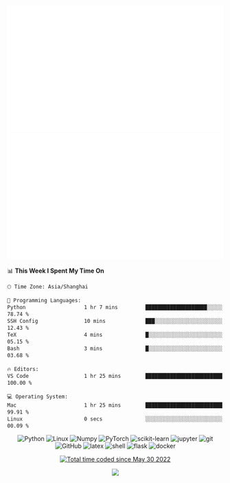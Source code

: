 
<!--
**tanjuntao/tanjuntao** is a ✨ _special_ ✨ repository because its `README.md` (this file) appears on your GitHub profile.

Here are some ideas to get you started:

- 🔭 I’m currently working on ...
- 🌱 I’m currently learning ...
- 👯 I’m looking to collaborate on ...
- 🤔 I’m looking for help with ...
- 💬 Ask me about ...
- 📫 How to reach me: ...
- 😄 Pronouns: ...
- ⚡ Fun fact: ...
-->

<!-- ############# OLD ################# -->
<!-- [![tanjuntao's github stats](https://github-readme-stats.vercel.app/api?username=tanjuntao&show_icons=true&count_private=true)](https://github.com/anuraghazra/github-readme-stats) -->


<!-- ![](new_header.png) -->

<!-- PROFILE VIEW 
<p align="center">  
  <strong>
    <img src="https://komarev.com/ghpvc/?username=tanjuntaos&amp;color=0066ff"/>
  </strong> 
</p>
-->


<!-- STREAK STATS -->
<!-- <p align="center"> 
    <img src="https://github-readme-streak-stats.herokuapp.com?user=tanjuntao&amp;theme=leafy&amp;date_format=j%20M%5B%20Y%5D&amp;ring=047884&amp;sideNums=06ACBD&amp;dates=06ACBD&amp;currStreakNum=08E8FF&amp;currStreakLabel=08E8FF&amp;background=ffffff00&amp;hide_border=true" alt="GitHub Streak Stats"/>
    <br>
</p> -->


<!-- STATS -->
<a href="https://github.com/tanjuntao/github-stats">
  <p align='center'>
    <img src="https://github.com/tanjuntao/github-stats/blob/master/generated/overview.svg"/>
    <img src="https://github.com/tanjuntao/github-stats/blob/master/generated/languages.svg"/>
  </p>
</a>


<!-- https://github.com/anmol098/waka-readme-stats  -->
<!--START_SECTION:waka-->
📊 **This Week I Spent My Time On** 

```text
🕑︎ Time Zone: Asia/Shanghai

💬 Programming Languages: 
Python                   1 hr 7 mins         ████████████████████░░░░░   78.74 % 
SSH Config               10 mins             ███░░░░░░░░░░░░░░░░░░░░░░   12.43 % 
TeX                      4 mins              █░░░░░░░░░░░░░░░░░░░░░░░░   05.15 % 
Bash                     3 mins              █░░░░░░░░░░░░░░░░░░░░░░░░   03.68 % 

🔥 Editors: 
VS Code                  1 hr 25 mins        █████████████████████████   100.00 % 

💻 Operating System: 
Mac                      1 hr 25 mins        █████████████████████████   99.91 % 
Linux                    0 secs              ░░░░░░░░░░░░░░░░░░░░░░░░░   00.09 % 
```


<!--END_SECTION:waka-->


<!-- SKILLS -->
<p align="center">
  <img alt='Python' src='https://img.shields.io/badge/Python-3776AB?style=for-the-badge&logo=python&logoColor=white'/>
  <img alt='Linux' src='https://img.shields.io/badge/Linux-FCC624?style=for-the-badge&logo=linux&logoColor=black'/>
  <img alt='Numpy' src="https://img.shields.io/badge/numpy-%23013243.svg?style=for-the-badge&logo=numpy&logoColor=white"/>
  <img alt='PyTorch' src="https://img.shields.io/badge/PyTorch-%23EE4C2C.svg?style=for-the-badge&logo=PyTorch&logoColor=white"/>
  <img alt='scikit-learn' src="https://img.shields.io/badge/scikit--learn-%23F7931E.svg?style=for-the-badge&logo=scikit-learn&logoColor=white"/>
  <img alt='jupyter' src="https://img.shields.io/badge/jupyter-%23FA0F00.svg?style=for-the-badge&logo=jupyter&logoColor=white"/>
  <img alt='git' src="https://img.shields.io/badge/git-%23F05033.svg?style=for-the-badge&logo=git&logoColor=white"/>
  <img alt='GitHub' src="https://img.shields.io/badge/github-%23121011.svg?style=for-the-badge&logo=github&logoColor=white"/>
  <img alt='latex' src="https://img.shields.io/badge/latex-%23008080.svg?style=for-the-badge&logo=latex&logoColor=white"/>
  <img alt='shell' src="https://img.shields.io/badge/shell_script-%23121011.svg?style=for-the-badge&logo=gnu-bash&logoColor=white"/>
  <img alt='flask' src="https://img.shields.io/badge/Flask-000000?style=for-the-badge&logo=flask&logoColor=white"/>
  <img alt='docker' src="https://img.shields.io/badge/docker-%230db7ed.svg?style=for-the-badge&logo=docker&logoColor=white"/>



</p>
  

<!-- SOCIAL NETWORK -->
<!-- 
<p align='center'>
  <a href="https://www.linkedin.com/in/gasytalk-ml/">
    <img height='35' width='35' src="https://github.com/rootkit7628/rootkit7628/blob/main/img/in.png"/>
  </a>

  <a href="https://www.facebook.com/gasytalk.ml">
    <img height='35' width='35' src="https://github.com/rootkit7628/rootkit7628/blob/main/img/facebook.png"/>
  </a> <br><br>
</p>
-->


<!-- Linux Typing -->
<!--
<p align="center" style="background: #1c1c1c;">  
  <img src="https://readme-typing-svg.herokuapp.com?font=product+sans&amp;color=06ACBD&amp;center=true&amp;lines=%24%20sudo%20apt%20install%20brain&amp;duration=7000">
</p>
-->

<p align="center">
  <a href="https://wakatime.com/@8aef6bb9-0443-49a8-b064-b67582c4ffdd"><img src="https://wakatime.com/badge/user/8aef6bb9-0443-49a8-b064-b67582c4ffdd.svg" alt="Total time coded since May 30 2022" /></a>
</p>

<!-- Visitor -->
<p align="center">
  <img src="https://api.visitorbadge.io/api/VisitorHit?user=tanjuntao&repo=tanjuntao&countColor=%2308E8FF"/>
</p>




